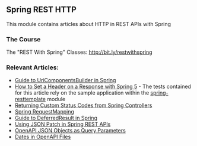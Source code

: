 ## Spring REST HTTP

This module contains articles about HTTP in REST APIs with Spring

### The Course
The "REST With Spring" Classes: http://bit.ly/restwithspring

### Relevant Articles:

- [Guide to UriComponentsBuilder in Spring](https://www.baeldung.com/spring-uricomponentsbuilder)
- [How to Set a Header on a Response with Spring 5](https://www.baeldung.com/spring-response-header) - The tests contained for this article rely on the sample application within the [spring-resttemplate](/spring-resttemplate) module
- [Returning Custom Status Codes from Spring Controllers](https://www.baeldung.com/spring-mvc-controller-custom-http-status-code)
- [Spring RequestMapping](https://www.baeldung.com/spring-requestmapping)
- [Guide to DeferredResult in Spring](https://www.baeldung.com/spring-deferred-result)
- [Using JSON Patch in Spring REST APIs](https://www.baeldung.com/spring-rest-json-patch)
- [OpenAPI JSON Objects as Query Parameters](https://www.baeldung.com/openapi-json-query-parameters)
- [Dates in OpenAPI Files](https://www.baeldung.com/openapi-dates)
